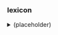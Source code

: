 ### lexicon



<details>
<summary>(placeholder)</summary>
á </br>
ánt </br>
í </br>
ínt </br>
ú </br>
únt </br>
é </br>
ché </br>
céme </br>
ó </br>
chó </br>
cómo </br>
áera </br>
yá </br>
íeri </br>
yí </br>
úeru </br>
yú </br>
éire </br>
yé </br>
óiro </br>
yó </br>
</details>
